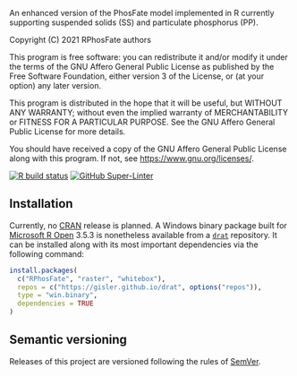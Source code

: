 An enhanced version of the PhosFate model implemented in R currently supporting suspended solids (SS) and particulate phosphorus (PP).

Copyright (C) 2021 RPhosFate authors

This program is free software: you can redistribute it and/or modify it under the terms of the GNU Affero General Public License as published by the Free Software Foundation, either version 3 of the License, or (at your option) any later version.

This program is distributed in the hope that it will be useful, but WITHOUT ANY WARRANTY; without even the implied warranty of MERCHANTABILITY or FITNESS FOR A PARTICULAR PURPOSE. See the GNU Affero General Public License for more details.

You should have received a copy of the GNU Affero General Public License along with this program. If not, see <https://www.gnu.org/licenses/>.

[![R build status](https://github.com/gisler/RPhosFate/workflows/R-CMD-check/badge.svg)](https://github.com/gisler/RPhosFate/actions?query=workflow%3AR-CMD-check) [![GitHub Super-Linter](https://github.com/gisler/RPhosFate/workflows/Lint%20Code%20Base/badge.svg)](https://github.com/gisler/RPhosFate/actions?query=workflow%3A%22Lint+Code+Base%22)

## Installation

Currently, no [CRAN](https://cran.r-project.org/) release is planned. A Windows binary package built for [Microsoft R Open](https://mran.microsoft.com/release-history) 3.5.3 is nonetheless available from a [`drat`](https://github.com/eddelbuettel/drat) repository. It can be installed along with its most important dependencies via the following command:

``` r
install.packages(
  c("RPhosFate", "raster", "whitebox"),
  repos = c("https://gisler.github.io/drat", options("repos")),
  type = "win.binary",
  dependencies = TRUE
)
```

## Semantic versioning

Releases of this project are versioned following the rules of [SemVer](https://semver.org).
